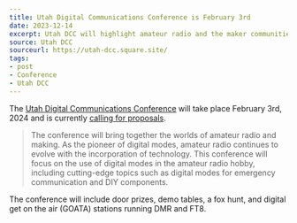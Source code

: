 ```yaml
---
title: Utah Digital Communications Conference is February 3rd
date: 2023-12-14
excerpt: Utah DCC will highlight amateur radio and the maker communities.
source: Utah DCC
sourceurl: https://utah-dcc.square.site/
tags:
- post
- Conference
- Utah DCC
---
```

The [Utah Digital Communications Conference](https://utah-dcc.square.site/) will take place February 3rd, 2024 and is currently [calling for proposals](https://forms.gle/oLN2HdyLJCHb9gav5). 

> The conference will bring together the worlds of amateur radio and making. As the pioneer of digital modes, amateur radio continues to evolve with the incorporation of technology. This conference will focus on the use of digital modes in the amateur radio hobby, including cutting-edge topics such as digital modes for emergency communication and DIY components.

The conference will include door prizes, demo tables, a fox hunt, and digital get on the air (GOATA) stations running DMR and FT8.